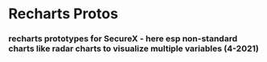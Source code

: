 # Recharts Protos

### recharts prototypes for SecureX - here esp non-standard charts like radar charts to visualize multiple variables (4-2021)

